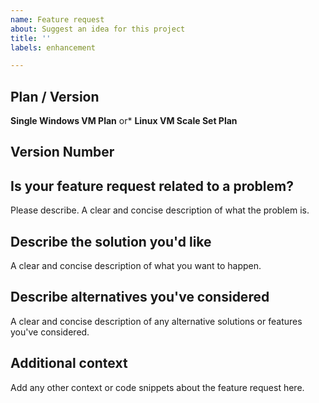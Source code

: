 ```yaml
---
name: Feature request
about: Suggest an idea for this project
title: ''
labels: enhancement

---
```

## Plan / Version
**Single Windows VM Plan** or* **Linux VM Scale Set Plan**

## Version Number  

## Is your feature request related to a problem? 
Please describe. A clear and concise description of what the problem is.

## Describe the solution you'd like
A clear and concise description of what you want to happen.

## Describe alternatives you've considered
A clear and concise description of any alternative solutions or features you've considered.

## Additional context
Add any other context or code snippets about the feature request here.
